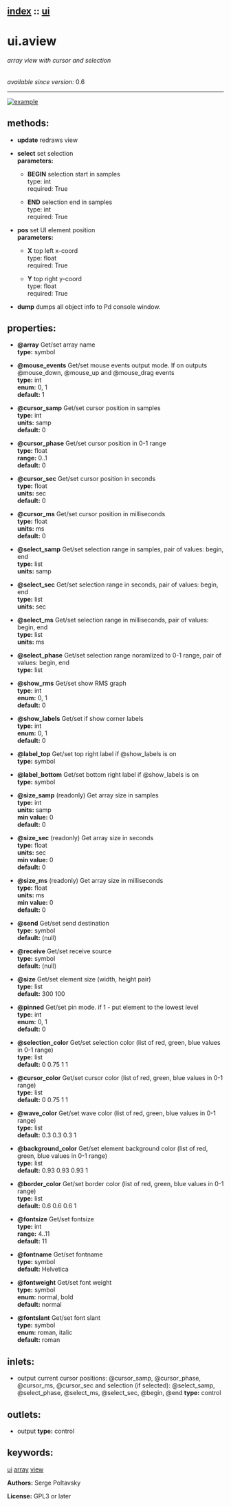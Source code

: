 [index](index.html) :: [ui](category_ui.html)
---

# ui.aview

###### array view with cursor and selection

*available since version:* 0.6

---




[![example](../examples/img/ui.aview.jpg)](../examples/pd/ui.aview.pd)





## methods:

* **update**
redraws view<br>

* **select**
set selection<br>
  __parameters:__
  - **BEGIN** selection start in samples<br>
    type: int <br>
    required: True <br>

  - **END** selection end in samples<br>
    type: int <br>
    required: True <br>

* **pos**
set UI element position<br>
  __parameters:__
  - **X** top left x-coord<br>
    type: float <br>
    required: True <br>

  - **Y** top right y-coord<br>
    type: float <br>
    required: True <br>

* **dump**
dumps all object info to Pd console window.<br>




## properties:

* **@array** 
Get/set array name<br>
__type:__ symbol<br>

* **@mouse_events** 
Get/set mouse events output mode. If on outputs @mouse_down, @mouse_up and @mouse_drag
events<br>
__type:__ int<br>
__enum:__ 0, 1<br>
__default:__ 1<br>

* **@cursor_samp** 
Get/set cursor position in samples<br>
__type:__ int<br>
__units:__ samp<br>
__default:__ 0<br>

* **@cursor_phase** 
Get/set cursor position in 0-1 range<br>
__type:__ float<br>
__range:__ 0..1<br>
__default:__ 0<br>

* **@cursor_sec** 
Get/set cursor position in seconds<br>
__type:__ float<br>
__units:__ sec<br>
__default:__ 0<br>

* **@cursor_ms** 
Get/set cursor position in milliseconds<br>
__type:__ float<br>
__units:__ ms<br>
__default:__ 0<br>

* **@select_samp** 
Get/set selection range in samples, pair of values: begin, end<br>
__type:__ list<br>
__units:__ samp<br>

* **@select_sec** 
Get/set selection range in seconds, pair of values: begin, end<br>
__type:__ list<br>
__units:__ sec<br>

* **@select_ms** 
Get/set selection range in milliseconds, pair of values: begin, end<br>
__type:__ list<br>
__units:__ ms<br>

* **@select_phase** 
Get/set selection range noramlized to 0-1 range, pair of values: begin, end<br>
__type:__ list<br>

* **@show_rms** 
Get/set show RMS graph<br>
__type:__ int<br>
__enum:__ 0, 1<br>
__default:__ 0<br>

* **@show_labels** 
Get/set if show corner labels<br>
__type:__ int<br>
__enum:__ 0, 1<br>
__default:__ 0<br>

* **@label_top** 
Get/set top right label if @show_labels is on<br>
__type:__ symbol<br>

* **@label_bottom** 
Get/set bottom right label if @show_labels is on<br>
__type:__ symbol<br>

* **@size_samp** (readonly)
Get array size in samples<br>
__type:__ int<br>
__units:__ samp<br>
__min value:__ 0<br>
__default:__ 0<br>

* **@size_sec** (readonly)
Get array size in seconds<br>
__type:__ float<br>
__units:__ sec<br>
__min value:__ 0<br>
__default:__ 0<br>

* **@size_ms** (readonly)
Get array size in milliseconds<br>
__type:__ float<br>
__units:__ ms<br>
__min value:__ 0<br>
__default:__ 0<br>

* **@send** 
Get/set send destination<br>
__type:__ symbol<br>
__default:__ (null)<br>

* **@receive** 
Get/set receive source<br>
__type:__ symbol<br>
__default:__ (null)<br>

* **@size** 
Get/set element size (width, height pair)<br>
__type:__ list<br>
__default:__ 300 100<br>

* **@pinned** 
Get/set pin mode. if 1 - put element to the lowest level<br>
__type:__ int<br>
__enum:__ 0, 1<br>
__default:__ 0<br>

* **@selection_color** 
Get/set selection color (list of red, green, blue values in 0-1 range)<br>
__type:__ list<br>
__default:__ 0 0.75 1 1<br>

* **@cursor_color** 
Get/set cursor color (list of red, green, blue values in 0-1 range)<br>
__type:__ list<br>
__default:__ 0 0.75 1 1<br>

* **@wave_color** 
Get/set wave color (list of red, green, blue values in 0-1 range)<br>
__type:__ list<br>
__default:__ 0.3 0.3 0.3 1<br>

* **@background_color** 
Get/set element background color (list of red, green, blue values in 0-1 range)<br>
__type:__ list<br>
__default:__ 0.93 0.93 0.93 1<br>

* **@border_color** 
Get/set border color (list of red, green, blue values in 0-1 range)<br>
__type:__ list<br>
__default:__ 0.6 0.6 0.6 1<br>

* **@fontsize** 
Get/set fontsize<br>
__type:__ int<br>
__range:__ 4..11<br>
__default:__ 11<br>

* **@fontname** 
Get/set fontname<br>
__type:__ symbol<br>
__default:__ Helvetica<br>

* **@fontweight** 
Get/set font weight<br>
__type:__ symbol<br>
__enum:__ normal, bold<br>
__default:__ normal<br>

* **@fontslant** 
Get/set font slant<br>
__type:__ symbol<br>
__enum:__ roman, italic<br>
__default:__ roman<br>



## inlets:

* output current cursor positions: @cursor_samp, @cursor_phase,
                @cursor_ms, @cursor_sec and selection (if selected): @select_samp, @select_phase,
                @select_ms, @select_sec, @begin, @end 
__type:__ control<br>



## outlets:

* output
__type:__ control<br>



## keywords:

[ui](keywords/ui.html)
[array](keywords/array.html)
[view](keywords/view.html)






**Authors:** Serge Poltavsky




**License:** GPL3 or later





